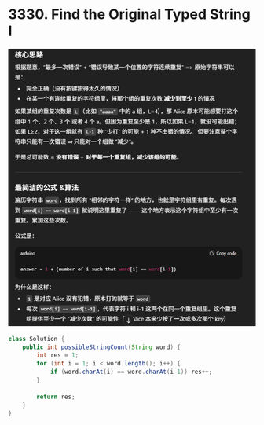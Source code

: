 # 3330. Find the Original Typed String I

![alt text](image-14.png)

```java
class Solution {
    public int possibleStringCount(String word) {
        int res = 1; 
        for (int i = 1; i < word.length(); i++) {
            if (word.charAt(i) == word.charAt(i-1)) res++;
        }

        return res;
    }
}
```